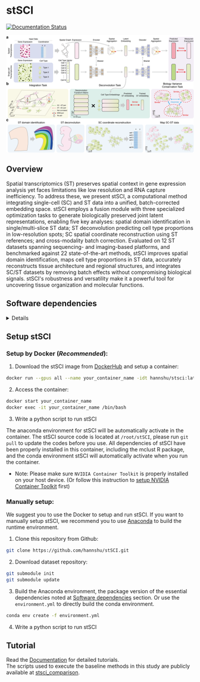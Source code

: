 # stSCI
[![Documentation Status](https://readthedocs.org/projects/stsci/badge/?version=latest)](https://stsci.readthedocs.io/en/latest/?badge=latest)

![stSCI overview](./framework.png) 

## Overview 
Spatial transcriptomics (ST) preserves spatial context in gene expression analysis yet faces limitations like low resolution and RNA capture inefficiency. To address these, we present stSCI, a computational method integrating single-cell (SC) and ST data into a unified, batch-corrected embedding space. stSCI employs a fusion module with three specialized optimization tasks to generate biologically preserved joint latent representations, enabling five key analyses: spatial domain identification in single/multi-slice ST data; ST deconvolution predicting cell type proportions in low-resolution spots; SC spatial coordinate reconstruction using ST references; and cross-modality batch correction. Evaluated on 12 ST datasets spanning sequencing- and imaging-based platforms, and benchmarked against 22 state-of-the-art methods, stSCI improves spatial domain identification, maps cell type proportions in ST data, accurately reconstructs tissue architecture and regional structures, and integrates SC/ST datasets by removing batch effects without compromising biological signals. stSCI's robustness and versatility make it a powerful tool for uncovering tissue organization and molecular functions.


## Software dependencies
<details close>
<div>python==3.10.13</div>
<div>numpy==1.26.4</div>  
<div>pandas==2.2.2</div>
<div>matplotlib==3.8.2</div>
<div>scanpy==1.10.1</div>
<div>squidpy==1.4.1</div>  
<div>faiss==1.7.4</div> 
<div>igraph==0.11.5</div>  
<div>scikit-learn==1.5.0</div>  
<div>scikit-misc==0.3.1</div> 
<div>louvain==0.8.2</div>
<div>scipy==1.12.0</div>  
<div>tqdm==4.66.1</div>  
<div>pytorch==2.3.1+cu121</div>   
<div>torch_geometric==2.5.0</div>  
<div>rpy2==3.2.2</div>  
<div>R==3.6.1</div>  
<div>mclust==6.1.1</div>
</details>


## Setup stSCI
### Setup by Docker (*Recommended*):  
1. Download the stSCI image from [DockerHub](https://hub.docker.com/repository/docker/hannshu/stsci) and setup a container:
``` bash
docker run --gpus all --name your_container_name -idt hannshu/stsci:latest
```

2. Access the container:
``` bash
docker start your_container_name
docker exec -it your_container_name /bin/bash
```

3. Write a python script to run stSCI

The anaconda environment for stSCI will be automatically activate in the container. The stSCI source code is located at `/root/stSCI`, please run `git pull` to update the codes before you use.
All dependencies of stSCI have been properly installed in this container, including the mclust R package, and the conda environment stSCI will automatically activate when you run the container.

- Note: Please make sure `NVIDIA Container Toolkit` is properly installed on your host device. (Or follow this instruction to [setup NVIDIA Container Toolkit](https://docs.nvidia.com/datacenter/cloud-native/container-toolkit/latest/install-guide.html) first)


### Manually setup:  
We suggest you to use the Docker to setup and run stSCI. If you want to manually setup stSCI, we recommend you to use [Anaconda](https://docs.anaconda.com/free/anaconda/install/) to build the runtime environment.

1. Clone this repository from Github:
``` bash
git clone https://github.com/hannshu/stSCI.git
```

2. Download dataset repository:

``` bash
git submodule init
git submodule update
```

3. Build the Anaconda environment, the package version of the essential dependencies noted at [Software dependencies](#Software-dependencies) section. Or use the `environment.yml` to directly build the conda environment.

``` bash
conda env create -f environment.yml
```

4. Write a python script to run stSCI


## Tutorial
Read the [Documentation](https://stsci.readthedocs.io/en/latest/) for detailed tutorials.  
The scripts used to execute the baseline methods in this study are publicly available at [stsci_comparison](https://github.com/hannshu/stsci_comparison).


<!-- ## Citation
If you have found our model useful in your work, please consider citing [our article](url):
```

``` -->